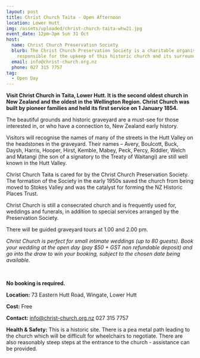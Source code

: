 ```yaml
---
layout: post
title: Christ Church Taita - Open Afternoon
location: Lower Hutt
img: /assets/uploaded/christ-church-taita-whw21.jpg
event_date: 12pm–3pm Sun 31 Oct
host:
  name: Christ Church Preservation Society
  blurb: The Christ Church Preservation Society is a charitable organisation
    responsible for the upkeep of this historic church and its surroundings.
  email: info@christ-church.org.nz
  phone: 027 315 7757
tag:
  - Open Day
---
```

**Visit Christ Church in Taita, Lower Hutt. It is the second oldest church in New Zealand and the oldest in the Wellington Region. Christ Church was built by pioneer families and held its first service on 1 January 1854.** 

The beautiful grounds and historic graveyard are a must-see for those interested in, or who have a connection to, New Zealand early history. 

Visitors will recognise the names of many of the streets in the Hutt Valley on the headstones in the graveyard. Their names – Avery, Boulcott, Buck, Daysh, Harris, Hooper, Hirst, Kemble, Mabey, Peck, Percy, Riddler, Welch and Matangi (the son of a signatory to the Treaty of Waitangi) are still well known in the Hutt Valley.

Christ Church Taita is cared for by the Christ Church Preservation Society. The formation of the Society in the early 1950s saved the church from being moved to Stokes Valley and was the catalyst for forming the NZ Historic Places Trust.

Christ Church is still a consecrated church and is frequently used for, weddings and funerals, in addition to special services arranged by the Preservation Society.

There will be guided graveyard tours at 1.00 and 2.00 pm.

*Christ Church is perfect for small intimate weddings (up to 80 guests).  Book your wedding at the open day (pay $50 + GST non refundable deposit) and go into the draw to win your booking, subject to the chosen date being available.*

<br>

**No booking is required.** 

**Location:** 73 Eastern Hutt Road, Wingate, Lower Hutt

**Cost:** Free

**Contact:** info@christ-church.org.nz 027 315 7757

**Health & Safety:** This is a historic site. There is a pea metal path leading to the church which will be difficult for wheelchairs to negotiate. There are also reasonably steep steps at the entrance to the church - assistance can be provided.